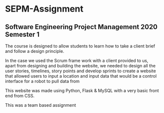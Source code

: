 # SEPM-Assignment
## Software Engineering Project Management 2020 Semester 1

The course is designed to allow students to learn how to take a client brief and follow a design principle.

In the case we used the Scrum frame work with a client provided to us, apart from designing and building the website, we needed to design all the user stories, timelines, story points and develop sprints to create a website that allowed users to input a location and input data that would be a control interface for a robot to pull data from

This website was made using Python, Flask & MySQL with a very basic front end from CSS.

This was a team based assignment

